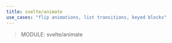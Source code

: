 ```yaml
---
title: svelte/animate
use_cases: "flip animations, list transitions, keyed blocks"
---
```


> MODULE: svelte/animate

